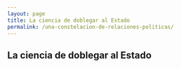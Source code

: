 ```yaml
---
layout: page
title: La ciencia de doblegar al Estado
permalink: /una-constelacion-de-relaciones-politicas/
---
```


## La ciencia de doblegar al Estado

